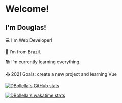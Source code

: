 # Welcome!

 

## I'm Douglas!

 

:computer: I'm Web Developer!

:house_with_garden: I’m from Brazil.

:books: I’m currently learning everything.

:outbox_tray: 2021 Goals: create a new project and learning Vue




[![DBollella's GitHub stats](https://github-readme-stats.vercel.app/api?username=DBollella)](https://github.com/DBollella/github-readme-stats)



[![DBollella's wakatime stats](https://github-readme-stats.vercel.app/api/wakatime?username=DBollella)](https://github.com/anuraghazra/github-readme-stats)

